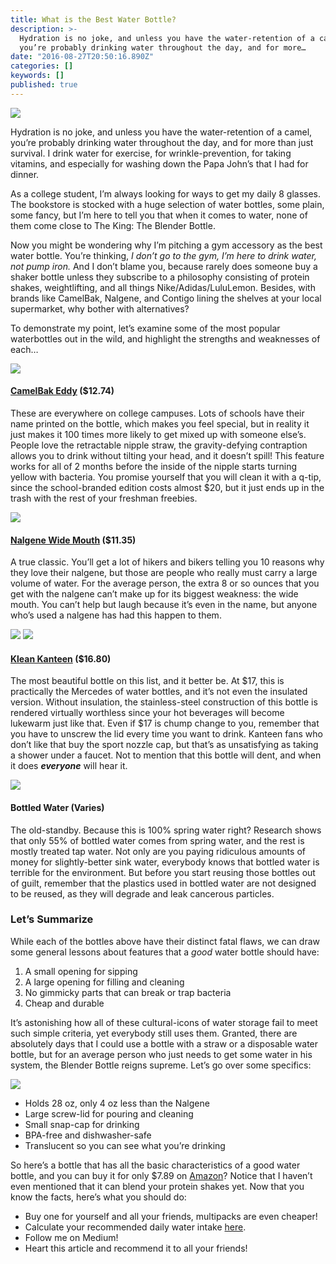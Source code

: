 ```yaml
---
title: What is the Best Water Bottle?
description: >-
  Hydration is no joke, and unless you have the water-retention of a camel,
  you’re probably drinking water throughout the day, and for more…
date: "2016-08-27T20:50:16.890Z"
categories: []
keywords: []
published: true
---
```


![](./1__ikqh0K2Kbkkh03FkFClDiw.jpeg)

Hydration is no joke, and unless you have the water-retention of a camel, you’re probably drinking water throughout the day, and for more than just survival. I drink water for exercise, for wrinkle-prevention, for taking vitamins, and especially for washing down the Papa John’s that I had for dinner.

As a college student, I’m always looking for ways to get my daily 8 glasses. The bookstore is stocked with a huge selection of water bottles, some plain, some fancy, but I’m here to tell you that when it comes to water, none of them come close to The King: The Blender Bottle.

Now you might be wondering why I’m pitching a gym accessory as the best water bottle. You’re thinking, _I don’t go to the gym, I’m here to drink water, not pump iron._ And I don’t blame you, because rarely does someone buy a shaker bottle unless they subscribe to a philosophy consisting of protein shakes, weightlifting, and all things Nike/Adidas/LuluLemon. Besides, with brands like CamelBak, Nalgene, and Contigo lining the shelves at your local supermarket, why bother with alternatives?

To demonstrate my point, let’s examine some of the most popular waterbottles out in the wild, and highlight the strengths and weaknesses of each…

![](./1__NS8LRbSOoOP1rj1nqoyuug.jpeg)

#### [CamelBak Eddy](https://www.amazon.com/CamelBak-Eddy-Water-Bottle-75-Liter/dp/B00NTYIHNQ/ref=sr_1_1?s=sporting-goods&ie=UTF8&qid=1472330824&sr=1-1&keywords=camelbak+eddy) (\$12.74)

These are everywhere on college campuses. Lots of schools have their name printed on the bottle, which makes you feel special, but in reality it just makes it 100 times more likely to get mixed up with someone else’s. People love the retractable nipple straw, the gravity-defying contraption allows you to drink without tilting your head, and it doesn’t spill! This feature works for all of 2 months before the inside of the nipple starts turning yellow with bacteria. You promise yourself that you will clean it with a q-tip, since the school-branded edition costs almost \$20, but it just ends up in the trash with the rest of your freshman freebies.

![](./1__2Bh2xIKCHM1wXBEmT2gnXg.jpeg)

#### [Nalgene Wide Mouth](https://www.amazon.com/Nalgene-32oz-Tritan-Mouth-Bottle/dp/B0028O5RTK/ref=sr_1_5?s=sports-and-fitness&ie=UTF8&qid=1472330862&sr=1-5&keywords=nalgene) (\$11.35)

A true classic. You’ll get a lot of hikers and bikers telling you 10 reasons why they love their nalgene, but those are people who really must carry a large volume of water. For the average person, the extra 8 or so ounces that you get with the nalgene can’t make up for its biggest weakness: the wide mouth. You can’t help but laugh because it’s even in the name, but anyone who’s used a nalgene has had this happen to them.

![](./1__391qeMbOGLD641GUPRfG0Q.gif)
![](./1__pRKhtAM8iOCotztqIncTVA.jpeg)

#### [Klean Kanteen](https://www.amazon.com/Klean-Kanteen-Classic-Bottle-27-Ounce/dp/B0093IQYQ4/ref=sr_1_1?s=sporting-goods&ie=UTF8&qid=1472330894&sr=1-1&keywords=klean%2Bkanteen) (\$16.80)

The most beautiful bottle on this list, and it better be. At $17, this is practically the Mercedes of water bottles, and it’s not even the insulated version. Without insulation, the stainless-steel construction of this bottle is rendered virtually worthless since your hot beverages will become lukewarm just like that. Even if $17 is chump change to you, remember that you have to unscrew the lid every time you want to drink. Kanteen fans who don’t like that buy the sport nozzle cap, but that’s as unsatisfying as taking a shower under a faucet. Not to mention that this bottle will dent, and when it does **_everyone_** will hear it.

![](./1__uLsodyCLN4cbU__zO1Zkt6Q.jpeg)

#### Bottled Water (Varies)

The old-standby. Because this is 100% spring water right? Research shows that only 55% of bottled water comes from spring water, and the rest is mostly treated tap water. Not only are you paying ridiculous amounts of money for slightly-better sink water, everybody knows that bottled water is terrible for the environment. But before you start reusing those bottles out of guilt, remember that the plastics used in bottled water are not designed to be reused, as they will degrade and leak cancerous particles.

### Let’s Summarize

While each of the bottles above have their distinct fatal flaws, we can draw some general lessons about features that a _good_ water bottle should have:

1.  A small opening for sipping
2.  A large opening for filling and cleaning
3.  No gimmicky parts that can break or trap bacteria
4.  Cheap and durable

It’s astonishing how all of these cultural-icons of water storage fail to meet such simple criteria, yet everybody still uses them. Granted, there are absolutely days that I could use a bottle with a straw or a disposable water bottle, but for an average person who just needs to get some water in his system, the Blender Bottle reigns supreme. Let’s go over some specifics:

![](./1__H4rjdkS9m29S__74PyFH6KA.jpeg)

- Holds 28 oz, only 4 oz less than the Nalgene
- Large screw-lid for pouring and cleaning
- Small snap-cap for drinking
- BPA-free and dishwasher-safe
- Translucent so you can see what you’re drinking

So here’s a bottle that has all the basic characteristics of a good water bottle, and you can buy it for only \$7.89 on [Amazon](https://www.amazon.com/BlenderBottle-Classic-Shaker-Bottle-Clear/dp/B00MVMCUK8/ref=sr_1_2?ie=UTF8&qid=1472330244&sr=8-2&keywords=blender+bottle)? Notice that I haven’t even mentioned that it can blend your protein shakes yet. Now that you know the facts, here’s what you should do:

- Buy one for yourself and all your friends, multipacks are even cheaper!
- Calculate your recommended daily water intake [here](http://www.bodybuilding.com/fun/water_calculator.htm).
- Follow me on Medium!
- Heart this article and recommend it to all your friends!
